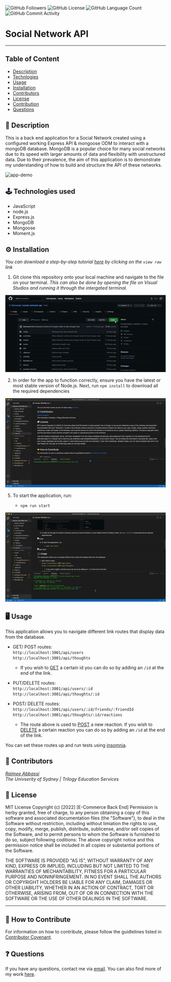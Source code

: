 <img alt="GitHub Followers" src="https://img.shields.io/github/followers/Raimeeab"> <img alt="GitHub License" src="https://img.shields.io/apm/l/vim-mode">  <img alt="GitHub Language Count" src="https://img.shields.io/github/languages/count/Raimeeab/social-network-api">  <img alt="GitHub Commit Activity" src="https://img.shields.io/github/commit-activity/w/Raimeeab/social-network-api">

# Social Network API
---
## Table of Content 

* [Description](#description)
* [Technlogies](#technologies)
* [Usage](#usage)
* [Installation](#installation)
* [Contributors](#contributors)
* [License](#license)
* [Contribution](#contribution)
* [Questions](#questions)

<a name="description"></a>
## 📝 Description
This is a back end application for a Social Network created using a configured working Express API & mongoose ODM to interact with a mongoDB database. MongoDB is a popular choice for many social networks due to its speed with larger amounts of data and flexibility with unstructured data. Due to their prevalence, the aim of this application is to demonstrate my understanding of how to build and structure the API of these networks. 

![app-demo]()

<a name="technologies"></a>
## 🕹 Technologies used 
- JavaScript
- node.js
- Express.js
- MongoDB
- Mongoose
- Moment.js

<a name="installation"></a>
## ⚙️ Installation 
*You can download a step-by-step tutorial [here]() by clicking on the `view raw` link*

1. Git clone this repository onto your local machine and navigate to the file on your terminal. *This can also be done by opening the file on Visual Studios and running it through the intergated terminal.*

![git-clone](assets/demos/git-clone.gif)

2. In order for the app to function correctly, ensure you have the latest or most stable version of Node.js. Next, run `npm install` to download all the required dependencies

![install](assets/demos/install.gif)

5. To start the application, run:

    - `npm run start`

![npm-start](assets/demos/npm-start.gif)

<a name="usage"></a>
## 🖥 Usage 
This application allows you to navigate different link routes that display data from the database. 

- GET/ POST routes: <br>
    `http://localhost:3001/api/users` <br>
    `http://localhost:3001/api/thoughts`<br>

     - If you wish to <u>GET</u> a certain id you can do so by adding an `/id` at the end of the link. 

- PUT/DELETE routes: <br>
    `http://localhost:3001/api/users/:id`<br>
    `http://localhost:3001/api/thoughts/:id` <br>

- POST/ DELETE routes: <br>
    `http://localhost:3001/api/users/:id/friends/:friendId` <br>
    `http://localhost:3001/api/thoughts/:id/reactions` <br>

    - The route above is used to <u>POST</u> a new reaction. If you wish to <u>DELETE</u> a certain  reaction you can do so by adding an `/id` at the end of the link. 

You can set these routes up and run tests using [insomnia](https://docs.insomnia.rest/).

<a name="contributors"></a>
## 👥 Contributors

*[Raimee Abbassi](https://github.com/Raimeeab)* <br>
*The Univserity of Sydney | Trilogy Education Services* <br>

<a name="license"></a>
## 🔖 License

MIT License
Copyright (c) [2022] [E-Commerce Back End]
Permission is herby granted, free of charge, to any person obtaining a copy of this software and associated documentation files (the "Software"), to deal in the Software without restriction, including without limiation the rights to use, copy, modify, merge, publish, distribute, sublicense, and/or sell copies of the Software, and to permit persons to whom the Software is furnished to do so, subject following coditions: 
The above copyright notice and this permission notice shall be included in all copies or substantial portions of the Software. 

THE SOFTWARE IS PROVIDED "AS IS", WITHOUT WARRANTY OF ANY KIND, EXPRESS OR IMPLIED, INCLUDING BUT NOT LIMITED TO THE WARRANTIES OF MECHANTABILITY, FITNESS FOR A PARTICULAR PURPOSE AND NONINFRINGEMENT. IN NO EVENT SHALL THE AUTHORS OR COPYRIGHT HOLDERS BE LIABLE FOR ANY CLAIM, DAMAGES OR OTHER LIABILITY, WHETHER IN AN ACTION OF CONTRACT, TORT OR OTHERWISE, ARISING FROM, OUT OF OR IN CONNECTION WITH THE SOFTWARE OR THE USE OF OTHER DEALINGS IN THE SOFTWARE.  

---
<a name="contribution"></a>
## 🤝 How to Contribute

For information on how to contribute, please follow the guidlelines listed in [Contributor Covenant](https://www.contributor-covenant.org/).

<a name="questions"></a>
## ❓ Questions
If you have any questions, contact me via [email](raimee.abbassi@gmail.com). You can also find more of my work [here](https://github.com/Raimeeab).

